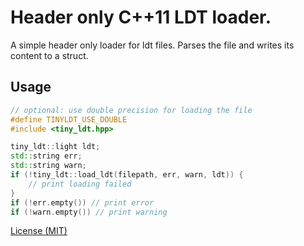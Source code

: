 # Header only C++11 LDT loader.
A simple header only loader for ldt files. Parses the file and writes its content to a struct. 

## Usage
```c++
// optional: use double precision for loading the file
#define TINYLDT_USE_DOUBLE
#include <tiny_ldt.hpp>

tiny_ldt::light ldt;
std::string err;
std::string warn;
if (!tiny_ldt::load_ldt(filepath, err, warn, ldt)) {
	// print loading failed
}
if (!err.empty()) // print error
if (!warn.empty()) // print warning
```

[License (MIT)](https://github.com/fknfilewalker/tinyies/blob/main/LICENSE)
